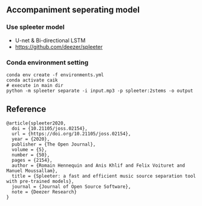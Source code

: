 ## Accompaniment seperating model
### Use spleeter model
- U-net & Bi-directional LSTM
- https://github.com/deezer/spleeter

### Conda environment setting
```
conda env create -f environments.yml
conda activate caik
# execute in main dir
python -m spleeter separate -i input.mp3 -p spleeter:2stems -o output
```

##
## Reference
```
@article{spleeter2020,
  doi = {10.21105/joss.02154},
  url = {https://doi.org/10.21105/joss.02154},
  year = {2020},
  publisher = {The Open Journal},
  volume = {5},
  number = {50},
  pages = {2154},
  author = {Romain Hennequin and Anis Khlif and Felix Voituret and Manuel Moussallam},
  title = {Spleeter: a fast and efficient music source separation tool with pre-trained models},
  journal = {Journal of Open Source Software},
  note = {Deezer Research}
}
```
